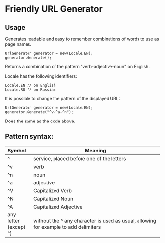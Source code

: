 ﻿# Friendly URL Generator

## Usage

Generates readable and easy to remember combinations of words to use as page names.

    UrlGenerator generator = new(Locale.EN);
    generator.Generate();

Returns a combination of the pattern "verb-adjective-noun" on English.

Locale has the following identifiers:

    Locale.EN // on English
    Locale.RU // on Russian


It is possible to change the pattern of the displayed URL:

    UrlGenerator generator = new(Locale.EN);
    generator.Generate("^v-^a-^n");

Does the same as the code above.

## Pattern syntax:

| Symbol                | Meaning                                                                                       |
|:----------------------|-----------------------------------------------------------------------------------------------|
| ^                     | service, placed before one of the letters                                                     |
| ^v                    | verb                                                                                          |
| ^n                    | noun                                                                                          |
| ^a                    | adjective                                                                                     |
| ^V                    | Capitalized Verb                                                                              |
| ^N                    | Capitalized Noun                                                                              |
| ^A                    | Capitalized Adjective                                                                         |
| any letter <br/>(except ^) | without the ^ any character is used as usual, allowing for example to add delimiters |





